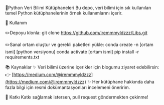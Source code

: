 🚀Python Veri Bilimi Kütüphaneleri
Bu depo, veri bilimi için sık kullanılan temel Python kütüphanelerinin örnek kullanımlarını içerir.

📌 Kullanım

✏️Depoyu klonla:
git clone https://github.com/iremmmyldzzz/Libs.git

✏️Sanal ortam oluştur ve gerekli paketleri yükle:
conda create -n [ortam ismi] [python versiyonu] 
conda activate [ortam ismi]
pip install -r requirements.txt


📚 Kaynaklar
✨ Veri bilimi üzerine içerikler için blogumu ziyaret edebilirsin:
👉 [https://medium.com/@iremmmyldzzz](https://medium.com/@iremmmyldzzz)
✨ Her kütüphane hakkında daha fazla bilgi için resmi dokümantasyonları incelemeni öneririm.

🤝 Katkı
Katkı sağlamak istersen, pull request göndermekten çekinme!
